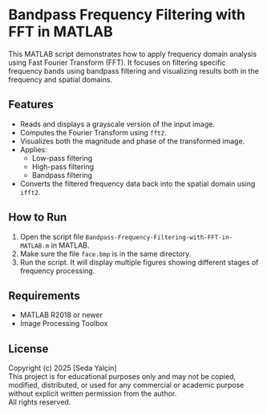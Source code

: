 # Bandpass Frequency Filtering with FFT in MATLAB

This MATLAB script demonstrates how to apply frequency domain analysis using Fast Fourier Transform (FFT). It focuses on filtering specific frequency bands using bandpass filtering and visualizing results both in the frequency and spatial domains.

## Features

- Reads and displays a grayscale version of the input image.
- Computes the Fourier Transform using `fft2`.
- Visualizes both the magnitude and phase of the transformed image.
- Applies:
  - Low-pass filtering
  - High-pass filtering
  - Bandpass filtering
- Converts the filtered frequency data back into the spatial domain using `ifft2`.

## How to Run

1. Open the script file `Bandpass-Frequency-Filtering-with-FFT-in-MATLAB.m` in MATLAB.
2. Make sure the file `face.bmp` is in the same directory.
3. Run the script. It will display multiple figures showing different stages of frequency processing.

## Requirements

- MATLAB R2018 or newer
- Image Processing Toolbox

## License

Copyright (c) 2025 [Seda Yalçin]  
This project is for educational purposes only and may not be copied, modified, distributed, or used for any commercial or academic purpose without explicit written permission from the author.  
All rights reserved.
